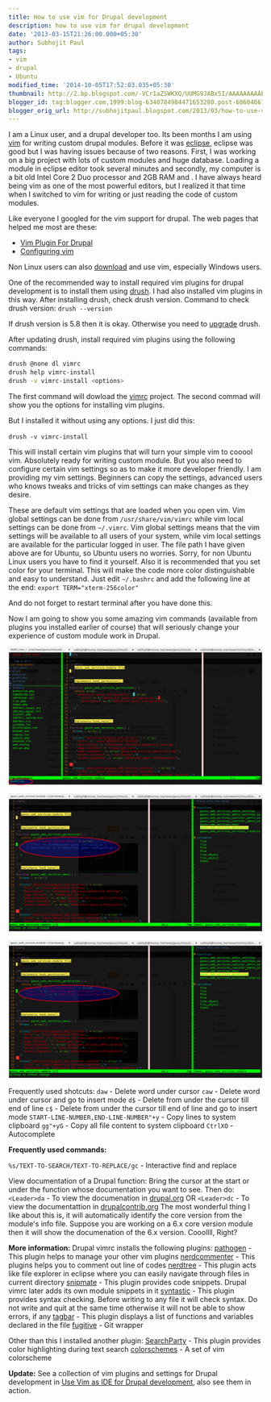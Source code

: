 ```yaml
---
title: How to use vim for Drupal development
description: how to use vim for drupal development
date: '2013-03-15T21:26:00.000+05:30'
author: Subhojit Paul
tags:
- vim
- drupal
- Ubuntu
modified_time: '2014-10-05T17:52:03.035+05:30'
thumbnail: http://2.bp.blogspot.com/-VCr1aZSWKXQ/UUMG9JABx5I/AAAAAAAAAb4/ORFUThcFwPY/s72-c/NERD_tree_1+-+(-var-www-gauss-sites-all-modules-custom-gauss_web_services)+-+VIM_003.png
blogger_id: tag:blogger.com,1999:blog-6340784984471653280.post-6060466197356187134
blogger_orig_url: http://subhojitpaul.blogspot.com/2013/03/how-to-use-vim-for-drupal-development.html
---
```


I am a Linux user, and a drupal developer too. Its been months I am using [vim](http://en.wikipedia.org/wiki/Vim_(text_editor)) for writing custom drupal modules. Before it was [eclipse](http://en.wikipedia.org/wiki/Eclipse_(software)), eclipse was good but I was having issues because of two reasons. First, I was working on a big project with lots of custom modules and huge database. Loading a module in eclipse editor took several minutes and secondly, my computer is a bit old Intel Core 2 Duo processor and 2GB RAM and . I have always heard being vim as one of the most powerful editors, but I realized it that time when I switched to vim for writing or just reading the code of custom modules.

Like everyone I googled for the vim support for drupal. The web pages that helped me most are these:

*   [Vim Plugin For Drupal](http://drupal.org/project/vimrc)
*   [Configuring vim](http://drupal.org/node/29325)

Non Linux users can also [download](http://www.vim.org/download.php) and use vim, especially Windows users.

One of the recommended way to install required vim plugins for drupal development is to install them using [drush](http://drupal.org/project/drush). I had also installed vim plugins in this way. After installing drush, check drush version. Command to check drush version: `drush --version`

If drush version is 5.8 then it is okay. Otherwise you need to [upgrade](http://drupal.org/node/901828) drush.

After updating drush, install required vim plugins using the following commands:

```bash
drush @none dl vimrc
drush help vimrc-install
drush -v vimrc-install <options>
```

The first command will dowload the [vimrc](http://drupal.org/project/vimrc) project. The second commad will show you the options for installing vim plugins.

But I installed it without using any options. I just did this:

`drush -v vimrc-install`

This will install certain vim plugins that will turn your simple vim to cooool vim. Absolutely ready for writing custom module. But you also need to configure certain vim settings so as to make it more developer friendly. I am providing my vim settings. Beginners can copy the settings, advanced users who knows tweaks and tricks of vim settings can make changes as they desire.

These are default vim settings that are loaded when you open vim. Vim global settings can be done from `/usr/share/vim/vimrc` while vim local settings can be done from `~/.vimrc`. Vim global settings means that the vim settings will be available to all users of your system, while vim local settings are available for the particular logged in user. The file path I have given above are for Ubuntu, so Ubuntu users no worries. Sorry, for non Ubuntu Linux users you have to find it yourself.
Also it is recommended that you set color for your terminal. This will make the code more color distinguishable and easy to understand. Just edit `~/.bashrc` and add the following line at the end: `export TERM="xterm-256color"`

And do not forget to restart terminal after you have done this.

Now I am going to show you some amazing vim commands (available from plugins you installed earlier of course) that will seriously change your experience of custom module work in Drupal.

[![NERDTree](../images/post_5/vim-nerdtree.png)](../images/post_5/vim-nerdtree.png)

[![NERDCommeter](../images/post_5/vim-nerdcommenter.png)](../images/post_5/vim-nerdcommenter.png)

[![NERDCommenter](../images/post_5/vim-nerdcommenter2.png)](../images/post_5/vim-nerdcommenter2.png)

Frequently used shotcuts:
`daw` - Delete word under cursor
`caw` - Delete word under cursor and go to insert mode
`d$` - Delete from under the cursor till end of line
`c$` - Delete from under the cursor till end of line and go to insert mode
`START-LINE-NUMBER,END-LINE-NUMBER"+y` - Copy lines to system clipboard
`gg"+yG` - Copy all file content to system clipboard
`CtrlXO` - Autocomplete

**Frequently used commands:**

`%s/TEXT-TO-SEARCH/TEXT-TO-REPLACE/gc` - Interactive find and replace

View documentation of a Drupal function:
Bring the cursor at the start or under the function whose documentation you want to see. Then do:
`<Leader>da` - To view the documenation in [drupal.org](http://drupal.org/) OR
`<Leader>dc` - To view the documentattion in [drupalcontrib.org](http://drupalcontrib.org/)</span>
The most wonderful thing I like about this is, it will automatically identify the core version from the module's info file. Suppose you are working on a 6.x core version module then it will show the documenation of the 6.x version. Cooollll, Right?

**More information:**
Drupal vimrc installs the following plugins:
[pathogen](https://github.com/tpope/vim-pathogen) - This plugin helps to manage your other vim plugins
[nerdcommenter](https://github.com/scrooloose/nerdcommenter) - This plugins helps you to comment out line of codes
[nerdtree](https://github.com/scrooloose/nerdtree) - This plugin acts like file explorer in eclipse where you can easily navigate through files in current directory
[snipmate](http://www.vim.org/scripts/script.php?script_id=2540) - This plugin provides code snippets. Drupal vimrc later adds its own module snippets in it
[syntastic](https://github.com/scrooloose/syntastic) - This plugin provides syntax checking. Before writing to any file it will check syntax. Do not write and quit at the same time otherwise it will not be able to show errors, if any
[tagbar](https://github.com/majutsushi/tagbar) - This plugin displays a list of functions and variables declared in the file
[fugitive](https://github.com/tpope/vim-fugitive) - Git wrapper

Other than this I installed another plugin:
[SearchParty](https://github.com/dahu/SearchParty) - This plugin provides color highlighting during text search
[colorschemes](https://github.com/flazz/vim-colorschemes) -  A set of vim colorscheme

**Update:**
See a collection of vim plugins and settings for Drupal development in [Use Vim as IDE for Drupal development](http://subhojitpaul.blogspot.com/2014/10/use-vim-as-ide-for-drupal-development.html), also see them in action.
